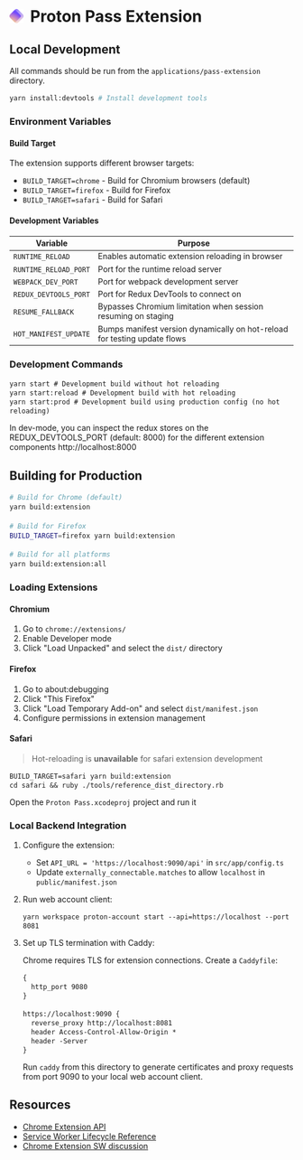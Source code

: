 # <img src="../../applications/pass/src/favicon.svg" style="vertical-align: middle; margin-right: 5px;" height="25" width="25" /> <span style="vertical-align: middle; display: inline-block">Proton Pass Extension</span>

## Local Development

All commands should be run from the `applications/pass-extension` directory.

```bash
yarn install:devtools # Install development tools
```

### Environment Variables

#### Build Target

The extension supports different browser targets:

- `BUILD_TARGET=chrome` - Build for Chromium browsers (default)
- `BUILD_TARGET=firefox` - Build for Firefox
- `BUILD_TARGET=safari` - Build for Safari

#### Development Variables

| Variable              | Purpose                                                                   |
| --------------------- | ------------------------------------------------------------------------- |
| `RUNTIME_RELOAD`      | Enables automatic extension reloading in browser                          |
| `RUNTIME_RELOAD_PORT` | Port for the runtime reload server                                        |
| `WEBPACK_DEV_PORT`    | Port for webpack development server                                       |
| `REDUX_DEVTOOLS_PORT` | Port for Redux DevTools to connect on                                     |
| `RESUME_FALLBACK`     | Bypasses Chromium limitation when session resuming on staging             |
| `HOT_MANIFEST_UPDATE` | Bumps manifest version dynamically on hot-reload for testing update flows |

### Development Commands

```shell
yarn start # Development build without hot reloading
yarn start:reload # Development build with hot reloading
yarn start:prod # Development build using production config (no hot reloading)
```

In dev-mode, you can inspect the redux stores on the REDUX_DEVTOOLS_PORT (default: 8000) for the different extension components http://localhost:8000

## Building for Production

```bash
# Build for Chrome (default)
yarn build:extension

# Build for Firefox
BUILD_TARGET=firefox yarn build:extension

# Build for all platforms
yarn build:extension:all
```

### Loading Extensions

#### Chromium

1. Go to `chrome://extensions/`
2. Enable Developer mode
3. Click "Load Unpacked" and select the `dist/` directory

#### Firefox

1. Go to about:debugging
2. Click "This Firefox"
3. Click "Load Temporary Add-on" and select `dist/manifest.json`
4. Configure permissions in extension management

#### Safari

> Hot-reloading is **unavailable** for safari extension development

```shell
BUILD_TARGET=safari yarn build:extension
cd safari && ruby ./tools/reference_dist_directory.rb
```

Open the `Proton Pass.xcodeproj` project and run it

### Local Backend Integration

1. Configure the extension:

    - Set `API_URL = 'https://localhost:9090/api'` in `src/app/config.ts`
    - Update `externally_connectable.matches` to allow `localhost` in `public/manifest.json`

2. Run web account client:

    ```shell
    yarn workspace proton-account start --api=https://localhost --port 8081
    ```

3. Set up TLS termination with Caddy:

    Chrome requires TLS for extension connections. Create a `Caddyfile`:

    ```
    {
      http_port 9080
    }

    https://localhost:9090 {
      reverse_proxy http://localhost:8081
      header Access-Control-Allow-Origin *
      header -Server
    }
    ```

    Run `caddy` from this directory to generate certificates and proxy requests from port 9090 to your local web account client.

## Resources

- [Chrome Extension API](https://developer.chrome.com/docs/extensions/reference/runtime/)
- [Service Worker Lifecycle Reference](https://developer.chrome.com/docs/workbox/service-worker-lifecycle/)
- [Chrome Extension SW discussion](https://stackoverflow.com/questions/66618136/persistent-service-worker-in-chrome-extension/66618269#66618269)
